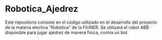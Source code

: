 # Robotica_Ajedrez
Este repositorio consiste en el código utilizado en el desarrollo del proyecto de la materia electiva "Robótica" de la FIUNER. Se utilizará el robot ABB disponible para jugar ajedrez de manera física, contra un bot.
